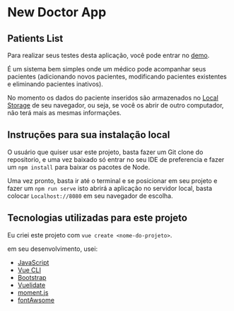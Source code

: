 # New Doctor App
## Patients List

Para realizar seus testes desta aplicação, você pode entrar no [demo](https://luismgil.github.io/PatientsList-vue).

É um sistema bem simples onde um médico pode acompanhar seus pacientes (adicionando novos pacientes, modificando pacientes existentes e eliminando pacientes inativos).

No momento os dados do paciente inseridos são armazenados no [Local Storage](https://developer.mozilla.org/pt-BR/docs/Web/API/Window/localStorage) de seu navegador, ou seja, se você os abrir de outro computador, não terá mais as mesmas informações.

## Instruções para sua instalação local

O usuário que quiser usar este projeto, basta fazer um Git clone do repositorio, e uma vez baixado só entrar no seu IDE de preferencia e fazer um `npm install` para baixar os pacotes de Node.

Uma vez pronto, basta ir até o terminal e se posicionar em seu projeto e fazer um `npm run serve` isto abrirá a aplicação no servidor local, basta colocar `Localhost://8080` em seu navegador de escolha.

## Tecnologias utilizadas para este projeto

Eu criei este projeto com `vue create <nome-do-projeto>`.

em seu desenvolvimento, usei:
- [JavaScript](https://www.javascript.com/)
- [Vue CLI](https://cli.vuejs.org/)
- [Bootstrap](https://getbootstrap.com/docs/5.0/getting-started/introduction/)
- [Vuelidate](https://vuelidate.js.org/)
- [moment.js](https://momentjs.com/)
- [fontAwsome](https://fontawesome.com/icons)


